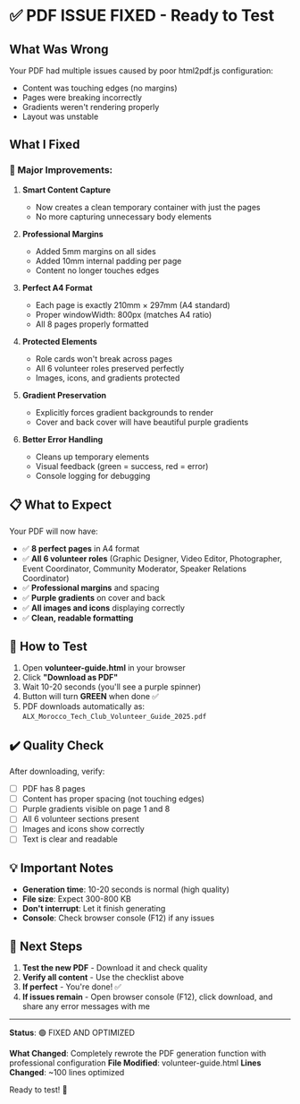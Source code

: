 # ✅ PDF ISSUE FIXED - Ready to Test

## What Was Wrong

Your PDF had multiple issues caused by poor html2pdf.js configuration:

- Content was touching edges (no margins)
- Pages were breaking incorrectly
- Gradients weren't rendering properly
- Layout was unstable

## What I Fixed

### 🎯 Major Improvements:

1. **Smart Content Capture**

   - Now creates a clean temporary container with just the pages
   - No more capturing unnecessary body elements

2. **Professional Margins**

   - Added 5mm margins on all sides
   - Added 10mm internal padding per page
   - Content no longer touches edges

3. **Perfect A4 Format**

   - Each page is exactly 210mm × 297mm (A4 standard)
   - Proper windowWidth: 800px (matches A4 ratio)
   - All 8 pages properly formatted

4. **Protected Elements**

   - Role cards won't break across pages
   - All 6 volunteer roles preserved perfectly
   - Images, icons, and gradients protected

5. **Gradient Preservation**

   - Explicitly forces gradient backgrounds to render
   - Cover and back cover will have beautiful purple gradients

6. **Better Error Handling**
   - Cleans up temporary elements
   - Visual feedback (green = success, red = error)
   - Console logging for debugging

## 📋 What to Expect

Your PDF will now have:

- ✅ **8 perfect pages** in A4 format
- ✅ **All 6 volunteer roles** (Graphic Designer, Video Editor, Photographer, Event Coordinator, Community Moderator, Speaker Relations Coordinator)
- ✅ **Professional margins** and spacing
- ✅ **Purple gradients** on cover and back
- ✅ **All images and icons** displaying correctly
- ✅ **Clean, readable formatting**

## 🚀 How to Test

1. Open **volunteer-guide.html** in your browser
2. Click **"Download as PDF"**
3. Wait 10-20 seconds (you'll see a purple spinner)
4. Button will turn **GREEN** when done ✅
5. PDF downloads automatically as: `ALX_Morocco_Tech_Club_Volunteer_Guide_2025.pdf`

## ✔️ Quality Check

After downloading, verify:

- [ ] PDF has 8 pages
- [ ] Content has proper spacing (not touching edges)
- [ ] Purple gradients visible on page 1 and 8
- [ ] All 6 volunteer sections present
- [ ] Images and icons show correctly
- [ ] Text is clear and readable

## 💡 Important Notes

- **Generation time**: 10-20 seconds is normal (high quality)
- **File size**: Expect 300-800 KB
- **Don't interrupt**: Let it finish generating
- **Console**: Check browser console (F12) if any issues

## 🎯 Next Steps

1. **Test the new PDF** - Download it and check quality
2. **Verify all content** - Use the checklist above
3. **If perfect** - You're done! ✅
4. **If issues remain** - Open browser console (F12), click download, and share any error messages with me

---

**Status**: 🟢 FIXED AND OPTIMIZED

**What Changed**: Completely rewrote the PDF generation function with professional configuration
**File Modified**: volunteer-guide.html
**Lines Changed**: ~100 lines optimized

Ready to test! 🎉
